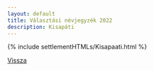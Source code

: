 ```yaml
---
layout: default
title: Választási névjegyzék 2022
description: Kisapáti
---
```


{% include settlementHTMLs/Kisapaati.html %}

[Vissza](../)